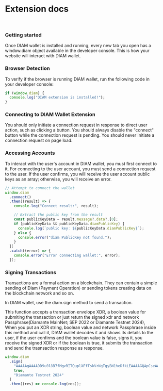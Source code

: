 # Extension docs

<br>

### Getting started

Once DIAM wallet is installed and running, every new tab you open has a window.diam object available in the developer console. This is how your website will interact with DIAM wallet.

### Browser Detection

To verify if the browser is running DIAM wallet, run the following code in your developer console:

```js
if (window.diam) {
  console.log("DIAM extension is installed!");
}
```

### Connecting to DIAM Wallet Extension

You should only initiate a connection request in response to direct user action, such as clicking a button. You should always disable the "connect" button while the connection request is pending. You should never initiate a connection request on page load.

### Accessing Accounts

To interact with the user's account in DIAM wallet, you must first connect to it. For connecting to the user account, you must send a connection request to the user. If the user confirms, you will receive the user account public keys as an array; otherwise, you will receive an error.

```js
// Attempt to connect the wallet
window.diam
  .connect()
  .then((result) => {
    console.log("Connect result:", result);

    // Extract the public key from the result
    const publicKeyData = result.message?.data?.[0];
    if (publicKeyData && publicKeyData.diamPublicKey) {
      console.log(`public key: ${publicKeyData.diamPublicKey}`);
    } else {
      console.error("diam PublicKey not found.");
    }
  })
  .catch((error) => {
    console.error("Error connecting wallet:", error);
  });
```

### Signing Transactions

Transactions are a formal action on a blockchain. They can contain a simple sending of Diam (Payment Operation) or sending tokens creating data on the blockchain network and so on.

In DIAM wallet, use the diam.sign method to send a transaction.

This function accepts a transaction envelope XDR, a boolean value for submiting the transaction or just return the signed xdr and network Passphrase(Diamante MainNet; SEP 2022 or Diamante Testnet 2024), When you put an XDR string, boolean value and network Passphrase inside this method and call it, DIAM wallet decodes it and shows its details to the user, if the user confirms and the boolean value is false, signs it, you receive the signed XDR or if the boolean is true, it submits the transaction and send the trasnsaction response as response.

```js
window.diam
  .sign(
    "AAAAAgAAAADD9u0l8B7fMgvRITQuplXFfTskVrNgTgyBN1heDfkLEAAAAGQApCseAAAAAQAAAAEAAAAAAAAAAAAAAAAAAAAAAAAAAAAAAAEAAAAAAAAAAQAAAADId5UakWjIgj3XsdYXl/8mJKTpUSUIu8F3IcB7cKoQ1wAAAAAAAAAAAExLQAAAAAAAAAAA",
    true,
    "Diamante Testnet 2024"
  )
  .then((res) => console.log(res));
```
